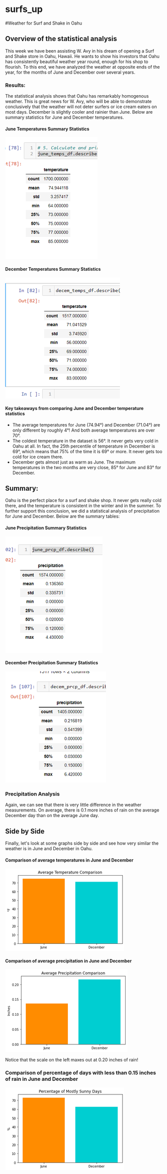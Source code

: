 # surfs_up
#Weather for Surf and Shake in Oahu


## Overview of the statistical analysis
This week we have been assisting W. Avy in his dream of opening a Surf and Shake store in Oahu, Hawaii.  He wants to show his investors that Oahu has consistently beautiful weather year round, enough for his shop to flourish.  To this end, we have analyzed the weather at opposite ends of the year, for the months of June and December over several years. 


### Results:
The statistical analysis shows that Oahu has remarkably homogenous weather.  This is great news for W. Avy, who will be able to demonstrate conclusively that the weather will not deter surfers or ice cream eaters on most days. December is slightly cooler and rainier than June. Below are summary statistics for June and December temperatures.

#### June Temperatures Summary Statistics
![june stats](https://github.com/mgsrichard/surfs_up/blob/main/Resources/June_temps_stats.png)

#### December Temperatures Summary Statistics
![decem stats](https://github.com/mgsrichard/surfs_up/blob/main/Resources/December_temps_stats.png)

#### Key takeaways from comparing June and December temperature statistics
- The average temperatures for June (74.94°) and December (71.04°) are only different by roughly 4°! And both average temperatures are over 70°. 
- The coldest temperature in the dataset is 56°. It never gets very cold in Oahu at all. In fact, the 25th percentile of temperature in December is 69°, which means that 75% of the time it is 69° or more.  It never gets too cold for ice cream there.
- December gets almost just as warm as June. The maximum temperatures in the two months are very close, 85° for June and 83° for December.

## Summary:
Oahu is the perfect place for a surf and shake shop.  It never gets really cold there, and the temperature is consistent in the winter and in the summer. To further support this conclusion, we did a statistical analysis of precipitation for June and December. Below are the summary tables:

#### June Precipitation Summary Statistics
![june prcp](https://github.com/mgsrichard/surfs_up/blob/main/Resources/June_prcp_stats.png)

#### December Precipitation Summary Statistics
![decem prcp](https://github.com/mgsrichard/surfs_up/blob/main/Resources/December_prcp_stats.png)

### Precipitation Analysis
Again, we can see that there is very little difference in the weather measurements.  On average, there is 0.1 more inches of rain on the average December day than on the average June day. 

## Side by Side
Finally, let's look at some graphs side by side and see how very similar the weather is in June and December in Oahu.

#### Comparison of average temperatures in June and December
![avg temp bar graph](https://github.com/mgsrichard/surfs_up/blob/main/Resources/avg_temp_compare.png)

#### Comparison of average precipitation in June and December
![avg precip bar graph](https://github.com/mgsrichard/surfs_up/blob/main/Resources/avg_prcp_compare.png)

Notice that the scale on the left maxes out at 0.20 inches of rain!

### Comparison of percentage of days with less than 0.15 inches of rain in June and December
![pct mostly sunny bar graph](https://github.com/mgsrichard/surfs_up/blob/main/Resources/avg_pct_sunny_compare.png)


